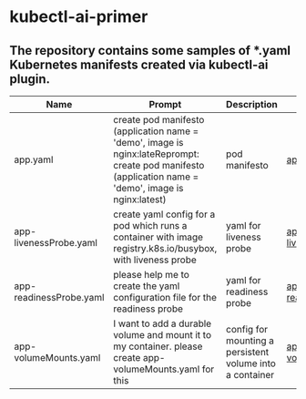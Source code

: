 # kubectl-ai-primer
The repository contains some samples of *.yaml Kubernetes manifests created via kubectl-ai plugin.
----------
Name|Prompt|Description|Example|
|--|--|--|--|
|app.yaml|create pod manifesto (application name = 'demo', image is nginx:lateReprompt: create pod manifesto (application name = 'demo', image is nginx:latest)|pod manifesto|[app.yaml](https://github.com/zeleneyabluko/kubectl-ai-primer/blob/main/yaml/app.yaml)|
|app-livenessProbe.yaml|create yaml config for a pod which runs a container with image registry.k8s.io/busybox, with liveness probe|yaml for liveness probe|[app-livenessProbe.yaml](https://github.com/zeleneyabluko/kubectl-ai-primer/blob/main/yaml/app-livenessProbe.yaml)|
|app-readinessProbe.yaml|please help me to create the yaml configuration file for the readiness probe|yaml for readiness probe|[app-readinessProbe.yaml](https://github.com/zeleneyabluko/kubectl-ai-primer/blob/main/yaml/app-readinessProbe.yaml)|
|app-volumeMounts.yaml|I want to add a durable volume and mount it to my container. please create app-volumeMounts.yaml for this|config for mounting a persistent volume into a container|[app-volumeMounts.yaml](https://github.com/zeleneyabluko/kubectl-ai-primer/blob/main/yaml/app-volumeMounts.yaml)|
 
